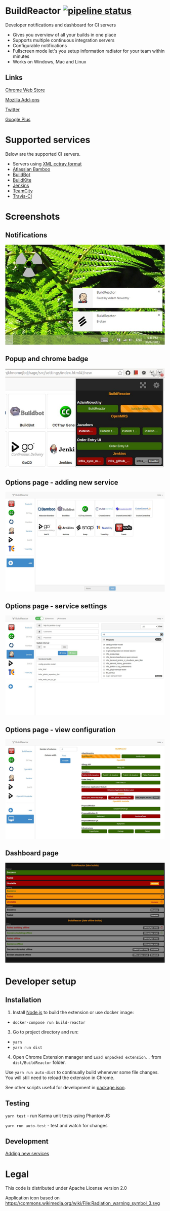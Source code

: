 BuildReactor [![pipeline status](https://gitlab.com/adam.nowotny/BuildReactor/badges/master/pipeline.svg)](https://gitlab.com/adam.nowotny/BuildReactor/-/commits/master)
============

Developer notifications and dashboard for CI servers
 * Gives you overview of all your builds in one place
 * Supports multiple continuous integration servers
 * Configurable notifications
 * Fullscreen mode let's you setup information radiator for your team within minutes
 * Works on Windows, Mac and Linux

Links
-----
[Chrome Web Store](https://chrome.google.com/webstore/detail/buildreactor/agfdekbncfakhgofmaacjfkpbhjhpjmp)

[Mozilla Add-ons](https://addons.mozilla.org/en-GB/firefox/addon/buildreactor-extension/)

[Twitter](https://twitter.com/BuildReactor)

[Google Plus](https://plus.google.com/110744393630490320507/)

Supported services
==================

Below are the supported CI servers.

 * Servers using [XML cctray format](https://github.com/robertmaldon/cc_dashboard/blob/master/README.md#multiple-project-summary-reporting-standard)
 * [Atlassian Bamboo](http://www.atlassian.com/software/bamboo/)
 * [BuildBot](http://buildbot.net/)
 * [BuildKite](https://buildkite.com/)
 * [Jenkins](http://jenkins.io/)
 * [TeamCity](http://www.jetbrains.com/teamcity/)
 * [Travis-CI](http://travis-ci.org/)

Screenshots
===========

Notifications
-------------
<img src="docs/notifications-640x400.png" alt="BuildReactor notifications">

Popup and chrome badge
----------------------
<img src="docs/popup-640x400.png" alt="BuildReactor popup">

Options page - adding new service
---------------------------------
<img src="docs/settings-new-1280x800.png" alt="BuildReactor options page">

Options page - service settings
-------------------------------
<img src="docs/settings-1280x800.png" alt="BuildReactor options page">

Options page - view configuration
---------------------------------
<img src="docs/settings-view-1280x800.png" alt="BuildReactor view configuration page">

Dashboard page
-------------------------------
<img src="docs/dashboard-1280x800.png" alt="BuildReactor dashboard">

Developer setup
===============

Installation
------------

1. Install [Node.js](http://nodejs.org/) to build the extension or use docker image:
 - `docker-compose run build-reactor`
3. Go to project directory and run:
 - `yarn`
 - `yarn run dist`
4. Open Chrome Extension manager and `Load unpacked extension..` from `dist/BuildReactor` folder.

Use `yarn run auto-dist` to continually build whenever some file changes. You will still need to reload the extension in Chrome.

See other scripts useful for development in [package.json](package.json).

Testing
-------

`yarn test` - run Karma unit tests using PhantomJS

`yarn run auto-test` - test and watch for changes

Development
-----------

[Adding new services](docs/adding-new-services.markdown)

Legal
=====

This code is distributed under Apache License version 2.0

Application icon based on https://commons.wikimedia.org/wiki/File:Radiation_warning_symbol_3.svg

